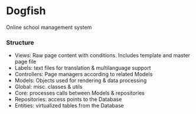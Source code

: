# Dogfish
Online school management system

### Structure
- Views: Raw page content with conditions. Includes template and master page file
- Labels: text files for translation & multilanguage support
- Controllers: Page managers according to related Models
- Models: Objects used for rendering & data processing
- Global: misc. classes & utils
- Core: processes calls between Models & repositories
- Repositories: access points to the Database
- Entities: virtualized tables from the Database
